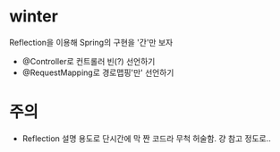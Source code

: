 # winter
Reflection을 이용해 Spring의 구현을 '간'만 보자
- @Controller로 컨트롤러 빈(?) 선언하기
- @RequestMapping로 경로맵핑'만' 선언하기

# 주의
- Reflection 설명 용도로 단시간에 막 짠 코드라 무척 허술함. 걍 참고 정도로..
